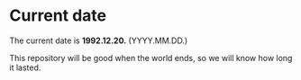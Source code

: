 # Current date

The current date is **1992.12.20.** (YYYY.MM.DD.)

This repository will be good when the world ends, so we will know how long it lasted.